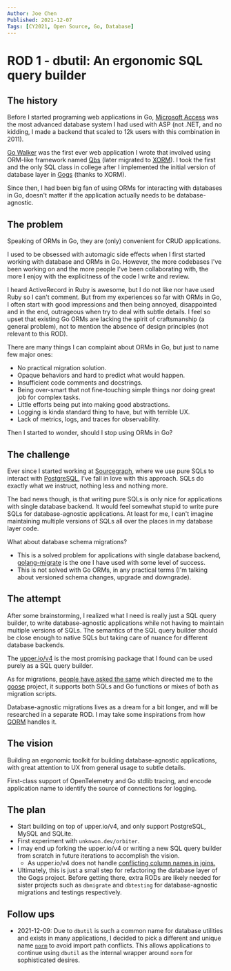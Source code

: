 ```yaml
---
Author: Joe Chen
Published: 2021-12-07
Tags: [CY2021, Open Source, Go, Database]
---
```


# ROD 1 - dbutil: An ergonomic SQL query builder

## The history

Before I started programing web applications in Go, [Microsoft Access](https://www.microsoft.com/en-us/microsoft-365/access) was the most advanced database system I had used with ASP (not .NET, and no kidding, I made a backend that scaled to 12k users with this combination in 2011).

[Go Walker](https://github.com/unknwon/gowalker) was the first ever web application I wrote that involved using ORM-like framework named [Qbs](https://github.com/coocood/qbs) (later migrated to [XORM](https://github.com/go-xorm/xorm)). I took the first and the only SQL class in college after I implemented the initial version of database layer in [Gogs](https://github.com/gogs/gogs) (thanks to XORM).

Since then, I had been big fan of using ORMs for interacting with databases in Go, doesn't matter if the application actually needs to be database-agnostic.

## The problem

Speaking of ORMs in Go, they are (only) convenient for CRUD applications.

I used to be obsessed with automagic side effects when I first started working with database and ORMs in Go. However, the more codebases I've been working on and the more people I've been collaborating with, the more I enjoy with the explicitness of the code I write and review.

I heard ActiveRecord in Ruby is awesome, but I do not like nor have used Ruby so I can't comment. But from my experiences so far with ORMs in Go, I often start with good impressions and then being annoyed, disappointed and in the end, outrageous when try to deal with subtle details. I feel so upset that existing Go ORMs are lacking the spirit of craftsmanship (a general problem), not to mention the absence of design principles (not relevant to this ROD).

There are many things I can complaint about ORMs in Go, but just to name few major ones:
- No practical migration solution.
- Opaque behaviors and hard to predict what would happen.
- Insufficient code comments and docstrings.
- Being over-smart that not fine-touching simple things nor doing great job for complex tasks.
- Little efforts being put into making good abstractions.
- Logging is kinda standard thing to have, but with terrible UX.
- Lack of metrics, logs, and traces for observability.

Then I started to wonder, should I stop using ORMs in Go?

## The challenge

Ever since I started working at [Sourcegraph](https://about.sourcegraph.com/), where we use pure SQLs to interact with [PostgreSQL](https://www.postgresql.org/), I've fall in love with this approach. SQLs do exactly what we instruct, nothing less and nothing more.

The bad news though, is that writing pure SQLs is only nice for applications with single database backend. It would feel somewhat stupid to write pure SQLs for database-agnostic applications. At least for me, I can't imagine maintaining multiple versions of SQLs all over the places in my database layer code.

What about database schema migrations?
- This is a solved problem for applications with single database backend, [golang-migrate](https://github.com/golang-migrate/migrate) is the one I have used with some level of success.
- This is not solved with Go ORMs, in any practical terms (I'm talking about versioned schema changes, upgrade and downgrade).

## The attempt

After some brainstorming, I realized what I need is really just a SQL query builder, to write database-agnostic applications while not having to maintain multiple versions of SQLs. The semantics of the SQL query builder should be close enough to native SQLs but taking care of nuance for different database backends.

The [upper.io/v4](https://github.com/upper/db) is the most promising package that I found can be used purely as a SQL query builder.

As for migrations, [people have asked the same](https://github.com/upper/db/issues/248) which directed me to the [goose](https://github.com/pressly/goose) project, it supports both SQLs and Go functions or mixes of both as migration scripts.

Database-agnostic migrations lives as a dream for a bit longer, and will be researched in a separate ROD. I may take some inspirations from how [GORM](https://github.com/go-gorm) handles it.

## The vision

Building an ergonomic toolkit for building database-agnostic applications, with great attention to UX from general usage to subtle details.

First-class support of OpenTelemetry and Go stdlib tracing, and encode application name to identify the source of connections for logging.

## The plan

- Start building on top of upper.io/v4, and only support PostgreSQL, MySQL and SQLite.
- First experiment with `unknwon.dev/orbiter`.
- I may end up forking the upper.io/v4 or writing a new SQL query builder from scratch in future iterations to accomplish the vision.
  - As upper.io/v4 does not handle [conflicting column names in joins.](https://github.com/upper/db/issues/533)
- Ultimately, this is just a small step for refactoring the database layer of the Gogs project. Before getting there, extra RODs are likely needed for sister projects such as `dbmigrate` and `dbtesting` for database-agnostic migrations and testings respectively.

## Follow ups

- 2021-12-09: Due to `dbutil` is such a common name for database utilities and exists in many applications, I decided to pick a different and unique name [`norm`](https://github.com/go-norm/norm) to avoid import path conflicts. This allows applications to continue using `dbutil` as the internal wrapper around `norm` for sophisticated desires.
